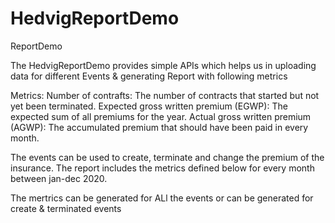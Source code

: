 # HedvigReportDemo
ReportDemo

The HedvigReportDemo provides simple APIs which helps us in uploading data for different Events & generating Report with following metrics 

Metrics:
Number of contrafts​: The number of contracts that started but not yet been terminated.
Expected gross written premium (EGWP)​: The expected sum of all premiums for the year. Actual gross written premium 
(AGWP)​: The accumulated premium that should have been paid in every month.

The events can be used to create, terminate and change the premium of the insurance. 
The report includes the metrics defined below for every month between jan-dec 2020.


The mertrics can be generated for ALl the events or can be generated for create & terminated events

